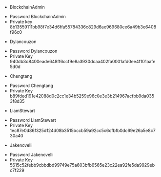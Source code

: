 * BlockchainAdmin
- Password BlockchainAdmin
- Private key 8b13559111bb98f7e34d6ffa55784336c829d6ae969680ee6a49b3e6408f96c0

* Dylancouzon
- Password  Dylancouzon
- Private Key 940db3d8400eade648ff6ccf9e8a3930dcaa402fa0001afd0ee4f101aafe5d0d

* Chengtang
- Password  Chengtang
- Private Key b89fded191e42088d0c2cc1e34b5259e96c0e3e3b214967acfbb9da0353f8d35

* LiamStewart
- Password LiamStewart
- Private Key 1ec87e0d86f325d124d08b3515bccb59a92cc5c6cfbfb0dc69e26a5e8c730a40

* Jakenovelli
- Password  Jakenovelli
- Private Key 5615c52febb9cbbdbd99749e75a603bfb6565e23c22ea92fe5da9929ebc7f229